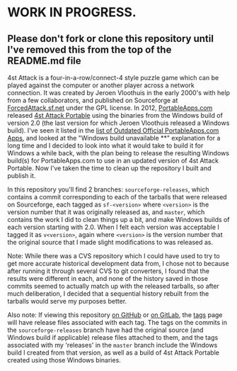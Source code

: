# WORK IN PROGRESS. #
## Please don't fork or clone this repository until I've removed this from the top of the README.md file ##

4st Attack is a four-in-a-row/connect-4 style puzzle game which can be played against the computer or another player across a network connection.  It was created by Jeroen Vloothuis in the early 2000's with help from a few collaborators, and published on Sourceforge at [ForcedAttack.sf.net](http://forcedattack.sf.net) under the GPL license.  In 2012, [PortableApps.com](https://portableapps.com) released [4st Attack Portable](https://portableapps.com/apps/games/4st-attack-portable) using the binaries from the Windows build of version 2.0 (the last version for which Jeroen Vloothuis released a Windows build).  I've seen it listed in the [list of Outdated Official PortableApps.com Apps](https://portableapps.com/development/outdated), and looked at the "Windows build unavailable **" explanation for a long time and I decided to look into what it would take to build it for Windows a while back, with the plan being to release the resulting Windows build(s) for PortableApps.com to use in an updated version of 4st Attack Portable.  Now I've taken the time to clean up the repository I built and publish it.

In this repository you'll find 2 branches: `sourceforge-releases`, which contains a commit corresponding to each of the tarballs that were released on Sourceforge, each tagged as `sf-<version>` where `<version>` is the version number that it was originally released as, and `master`, which contains the work I did to clean things up a bit, and make Windows builds of each version starting with 2.0.  When I felt each version was acceptable I tagged it as `v<version>`, again where `<version>` is the version number that the original source that I made slight modifications to was released as.

Note: While there was a CVS repository which I could have used to try to get more accurate historical development data from, I chose not to because after running it through several CVS to git converters, I found that the results were different in each, and none of the history saved in those commits seemed to actually match up with the released tarballs, so after much deliberation, I decided that a sequential history rebuilt from the tarballs would serve my purposes better.

Also note: If viewing this repository [on GitHub](https://github.com/3D1T0R/4st-attack) or [on GitLab](https://gitlab.com/3D1T0R/4st-attack), the [tags](/../../../../3D1T0R/4st-attack/tags) page will have release files associated with each tag. The tags on the commits in the `sourceforge-releases` branch have had the original source (and Windows build if applicable) release files attached to them, and the tags associated with my 'releases' in the `master` branch include the Windows build I created from that version, as well as a build of 4st Attack Portable created using those Windows binaries.

